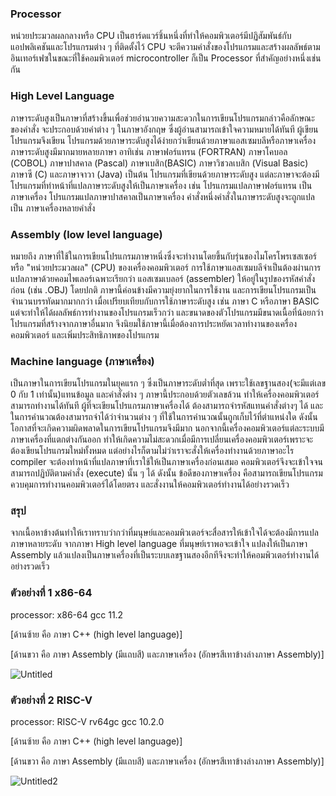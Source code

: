 ### Processor

หน่วยประมวลผลกลางหรือ CPU เป็นฮาร์ดแวร์ชิ้นหนึ่งที่ทำให้คอมพิวเตอร์มีปฏิสัมพันธ์กับแอปพลิเคชันและโปรแกรมต่าง ๆ ที่ติดตั้งไว้ CPU จะตีความคำสั่งของโปรแกรมและสร้างผลลัพธ์ตามอินเทอร์เฟซในขณะที่ใช้คอมพิวเตอร์
microcontroller ก็เป็น Processor ที่สำคัญอย่างหนึ่งเช่นกัน

### High Level Language

ภาษาระดับสูงเป็นภาษาที่สร้างขึ้นเพื่อช่วยอำนวยความสะดวกในการเขียนโปรแกรมกล่าวคือลักษณะของคำสั่ง
จะประกอบด้วยคำต่าง ๆ ในภาษาอังกฤษ ซึ่งผู้อ่านสามารถเข้าใจความหมายได้ทันที ผู้เขียนโปรแกรมจึงเขียน
โปรแกรมด้วยภาษาระดับสูงได้ง่ายกว่าเขียนด้วยภาษาแอสเซมบลีหรือภาษาเครื่อง ภาษาระดับสูงมีมากมายหลายภาษา
อาทิเช่น ภาษาฟอร์แทรน (FORTRAN) ภาษาโคบอล (COBOL) ภาษาปาสคาล (Pascal) ภาษาเบสิก(BASIC)
ภาษาวิชวลเบสิก (Visual Basic) ภาษาซี (C) และภาษาจาวา (Java) เป็นต้น โปรแกรมที่เขียนด้วยภาษาระดับสูง
แต่ละภาษาจะต้องมีโปรแกรมที่ทำหน้าที่แปลภาษาระดับสูงให้เป็นภาษาเครื่อง เช่น โปรแกรมแปลภาษาฟอร์แทรน
เป็นภาษาเครื่อง โปรแกรมแปลภาษาปาสคาลเป็นภาษาเครื่อง คำสั่งหนึ่งคำสั่งในภาษาระดับสูงจะถูกแปลเป็น
ภาษาเครื่องหลายคำสั่ง

### Assembly (low level language)

หมายถึง ภาษาที่ใช้ในการเขียนโปรแกรมภาษาหนึ่งซึ่งจะทำงานโดยขึ้นกับรุ่นของไมโครโพรเซสเซอร์ หรือ "หน่วยประมวลผล" (CPU) ของเครื่องคอมพิวเตอร์
การใช้ภาษาแอสเซมบลีจำเป็นต้องผ่านการแปลภาษาด้วยคอมไพเลอร์เฉพาะเรียกว่า แอสเซมเบลอร์ (assembler) ให้อยู่ในรูปของรหัสคำสั่งก่อน (เช่น .OBJ) โดยปกติ ภาษานี้ค่อนข้างมีความยุ่งยากในการใช้งาน และการเขียนโปรแกรมเป็นจำนวนบรรทัดมากมากกว่า เมื่อเปรียบเทียบกับการใช้ภาษาระดับสูง เช่น ภาษา C หรือภาษา BASIC แต่จะทำให้ได้ผลลัพธ์การทำงานของโปรแกรมเร็วกว่า และขนาดของตัวโปรแกรมมีขนาดเนื้อที่น้อยกว่าโปรแกรมที่สร้างจากภาษาอื่นมาก จึงนิยมใช้ภาษานี้เมื่อต้องการประหยัดเวลาทำงานของเครื่องคอมพิวเตอร์ และเพิ่มประสิทธิภาพของโปรแกรม

### Machine language (ภาษาเครื่อง)

เป็นภาษาในการเขียนโปรแกรมในยุคแรก ๆ ซึ่งเป็นภาษาระดับต่ำที่สุด เพราะใช้เลขฐานสอง(จะมีแต่เลข 0 กับ 1 เท่านั้น)แทนข้อมูล และคำสั่งต่าง ๆ ภาษานี้ประกอบด้วยตัวเลขล้วน ทำให้เครื่องคอมพิวเตอร์สามารถทำงานได้ทันที ผู้ที่จะเขียนโปรแกรมภาษาเครื่องได้ ต้องสามารถจำรหัสแทนคำสั่งต่างๆ ได้ และในการคำนวณต้องสามารถจำได้ว่าจำนวนต่าง ๆ ที่ใช้ในการคำนวณนั้นถูกเก็บไว้ที่ตำแหน่งใด ดังนั้นโอกาสที่จะเกิดความผิดพลาดในการเขียนโปรแกรมจึงมีมาก นอกจากนี้เครื่องคอมพิวเตอร์แต่ละระบบมีภาษาเครื่องที่แตกต่างกันออก ทำให้เกิดความไม่สะดวกเมื่อมีการเปลี่ยนเครื่องคอมพิวเตอร์เพราะจะต้องเขียนโปรแกรมใหม่ทั้งหมด แต่อย่างไรก็ตามไม่ว่าเราจะสั่งให้เครื่องทำงานด้วยภาษาอะไร compiler จะต้องทำหน้าที่แปลภาษาที่เราใช้ให้เป็นภาษาเครื่องก่อนเสมอ คอมพิวเตอร์จึงจะเข้าใจจนสามารถปฏิบัติตามคำสั่ง (execute) นั้น ๆ ได้ ดังนั้น ข้อดีของภาษาเครื่อง คือสามารถเขียนโปรแกรมควบคุมการทำงานคอมพิวเตอร์ได้โดยตรง และสั่งงานให้คอมพิวเตอร์ทำงานได้อย่างรวดเร็ว

### สรุป

จากเนื้อหาข้างต้นทำให้เราทราบว่ากว่าที่มนุษย์และคอมพิวเตอร์จะสื่อสารให้เข้าใจได้จะต้องมีการแปลภาษาหลายระดับ จากภาษา High level language ที่มนุษย์เราพอจะเข้าใจ แปลงให้เป็นภาษา Assembly แล้วแปลงเป็นภาษาเครื่องที่เป็นระบบเลขฐานสองอีกทีจึงจะทำให้คอมพิวเตอร์ทำงานได้อย่างรวดเร็ว

### ตัวอย่างที่ 1 x86-64

processor: x86-64 gcc 11.2

[ด้านซ้าย คือ ภาษา C++ (high level language)]

[ด้านขวา คือ ภาษา Assembly (มีแถบสี) และภาษาเครื่อง (อักษรสีเทาข้างล่างภาษา Assembly)]

![Untitled](https://user-images.githubusercontent.com/98943546/161722757-a8a693a3-3955-40a7-bb6e-2491d5e3227a.png)

### ตัวอย่างที่ 2 RISC-V

processor: RISC-V rv64gc gcc 10.2.0

[ด้านซ้าย คือ ภาษา C++ (high level language)]

[ด้านขวา คือ ภาษา Assembly (มีแถบสี) และภาษาเครื่อง (อักษรสีเทาข้างล่างภาษา Assembly)]

![Untitled2](https://user-images.githubusercontent.com/98943546/161723381-8461b8b7-41e6-46e9-bb5c-58e9f1601bfa.png)
